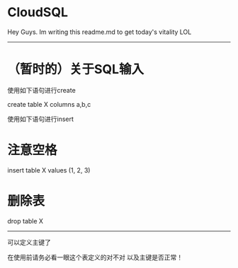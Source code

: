 # CloudSQL
  Hey Guys.
  Im writing this readme.md to get today's vitality LOL

________________________________________________________________
# （暂时的）关于SQL输入
使用如下语句进行create

create table X columns a,b,c

使用如下语句进行insert

# 注意空格
insert table X values (1, 2, 3)

# 删除表
drop table X
________________________________________________________________
可以定义主键了

在使用前请务必看一眼这个表定义的对不对
以及主键是否正常！

